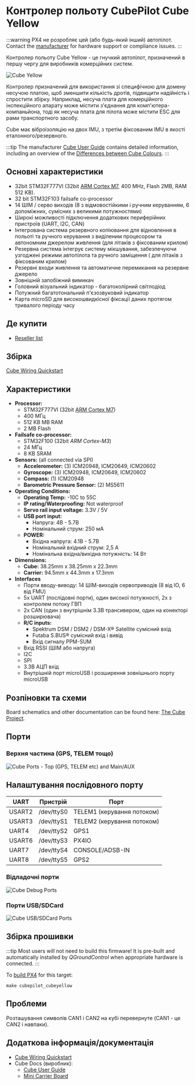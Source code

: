 # Контролер польоту CubePilot Cube Yellow

:::warning
PX4 не розробляє цей (або будь-який інший) автопілот.
Contact the [manufacturer](https://cubepilot.org/#/home) for hardware support or compliance issues.
:::

Контролер польоту Cube Yellow - це гнучкий автопілот, призначений в першу чергу для виробників комерційних систем.

![Cube Yellow](../../assets/flight_controller/cube/yellow/cube_yellow_hero.jpg)

Контролер призначений для використання зі специфічною для домену несучою платою, щоб зменшити кількість дротів, підвищити надійність і спростити збірку.
Наприклад, несуча плата для комерційного інспекційного апарату може містити з'єднання для комп'ютера-компаньйона, тоді як несуча плата для пілота може містити ESC для рами транспортного засобу.

Cube має віброізоляцію на двох IMU, з третім фіксованим IMU в якості еталонного/резервного.

:::tip
The manufacturer [Cube User Guide](https://docs.cubepilot.org/user-guides/autopilot/the-cube) contains detailed information, including an overview of the [Differences between Cube Colours](https://docs.cubepilot.org/user-guides/autopilot/the-cube/introduction/specifications).
:::

## Основні характеристики

- 32bit STM32F777VI (32bit [ARM Cortex M7](https://en.wikipedia.org/wiki/ARM_Cortex-M#Cortex-M7), 400 MHz, Flash 2MB, RAM 512 KB).
- 32 bit STM32F103 failsafe co-processor <!-- check -->
- 14 ШІМ / серво виходів (8 з відмовостійкими і ручним керуванням, 6 допоміжних, сумісних з великими потужностями)
- Широкі можливості підключення додаткових периферійних пристроїв (UART, I2C, CAN)
- Інтегрована система резервного копіювання для відновлення в польоті та ручного керування з виділеним процесором та автономним джерелом живлення (для літаків з фіксованим крилом)
- Резервна система інтегрує систему мікшування, забезпечуючи узгоджені режими автопілота та ручного заміщення ( для літаків з фіксованим крилом)
- Резервні входи живлення та автоматичне перемикання на резервне джерело
- Зовнішній запобіжний вимикач
- Головний візуальний індикатор - багатоколірний світлодіод
- Потужний багатотональний п'єзозвуковий індикатор
- Карта microSD для високошвидкісної фіксації даних протягом тривалого періоду часу

<a id="stores"></a>

## Де купити

- [Reseller list](https://www.cubepilot.com/#/reseller/list)

## Збірка

[Cube Wiring Quickstart](../assembly/quick_start_cube.md)

## Характеристики

- **Processor:**
  - STM32F777VI (32bit [ARM Cortex M7](https://en.wikipedia.org/wiki/ARM_Cortex-M#Cortex-M7))
  - 400 МГц
  - 512 KB MB RAM
  - 2 MB Flash
- **Failsafe co-processor:** <!-- inconsistent info on failsafe processor: 32 bit STM32F103 failsafe co-processor -->
  - STM32F100 (32bit _ARM Cortex-M3_)
  - 24 МГц
  - 8 KB SRAM
- **Sensors:** (all connected via SPI)
  - **Accelerometer:** (3) ICM20948, ICM20649, ICM20602
  - **Gyroscope:** (3) ICM20948, ICM20649, ICM20602
  - **Compass:** (1) ICM20948
  - **Barometric Pressure Sensor:** (2) MS5611
- **Operating Conditions:**
  - **Operating Temp:** -10C to 55C
  - **IP rating/Waterproofing:** Not waterproof
  - **Servo rail input voltage:** 3.3V / 5V
  - **USB port input:**
    - Напруга: 4В - 5.7В
    - Номінальний струм: 250 мА
  - **POWER:**
    - Вхідна напруга: 4.1В - 5.7В
    - Номінальний вхідний струм: 2,5 А
    - Номінальна вхідна/вихідна потужність: 14 Вт
- **Dimensions:**
  - **Cube:** 38.25mm x 38.25mm x 22.3mm
  - **Carrier:** 94.5mm x 44.3mm x 17.3mm
- **Interfaces**
  - Порти вводу-виводу: 14 ШІМ-виходів сервоприводів (8 від IO, 6 від FMU)
  - 5x UART (послідовні порти), один високої потужності, 2x з контролем потоку ГВП
  - 2x CAN (один з внутрішнім 3.3В трансивером, один на конекторі розширювача)
  - **R/C inputs:**
    - Spektrum DSM / DSM2 / DSM-X® Satellite сумісний вхід
    - Futaba S.BUS® сумісний вхід і вивід
    - Вхід сигналу PPM-SUM
  - Вхід RSSI (ШІМ або напруга)
  - I2C
  - SPI
  - 3.3В АЦП вхід
  - Внутрішній порт microUSB і розширення зовнішнього порту microUSB

## Розпіновки та схеми

Board schematics and other documentation can be found here: [The Cube Project](https://github.com/proficnc/The-Cube).

## Порти

### Верхня частина (GPS, TELEM тощо)

![Cube Ports - Top (GPS, TELEM etc) and Main/AUX](../../assets/flight_controller/cube/cube_ports_top_main.jpg)

## Налаштування послідовного порту

| UART   | Пристрій   | Порт                                          |
| ------ | ---------- | --------------------------------------------- |
| USART2 | /dev/ttyS0 | TELEM1 (керування потоком) |
| USART3 | /dev/ttyS1 | TELEM2 (керування потоком) |
| UART4  | /dev/ttyS2 | GPS1                                          |
| USART6 | /dev/ttyS3 | PX4IO                                         |
| UART7  | /dev/ttyS4 | CONSOLE/ADSB-IN                               |
| UART8  | /dev/ttyS5 | GPS2                                          |

<!-- Note: Got ports using https://github.com/PX4/PX4-user_guide/pull/672#issuecomment-598198434 -->

<!-- https://github.com/PX4/PX4-Autopilot/blob/main/boards/hex/cube-orange/default.px4board -->

<!-- https://github.com/PX4/PX4-Autopilot/blob/main/boards/hex/cube-orange/nuttx-config/nsh/defconfig#L194-L200 -->

### Відладочні порти

![Cube Debug Ports](../../assets/flight_controller/cube/cube_ports_debug.jpg)

### Порти USB/SDCard

![Cube USB/SDCard Ports](../../assets/flight_controller/cube/cube_ports_usb_sdcard.jpg)

## Збірка прошивки

:::tip
Most users will not need to build this firmware!
It is pre-built and automatically installed by _QGroundControl_ when appropriate hardware is connected.
:::

To [build PX4](../dev_setup/building_px4.md) for this target:

```
make cubepilot_cubeyellow
```

## Проблеми

Розташування символів CAN1 і CAN2 на кубі перевернуте (CAN1 - це CAN2 і навпаки).

## Додаткова інформація/документація

- [Cube Wiring Quickstart](../assembly/quick_start_cube.md)
- Cube Docs (виробник):
  - [Cube User Guide](https://docs.cubepilot.org/user-guides/autopilot/the-cube)
  - [Mini Carrier Board](https://docs.cubepilot.org/user-guides/carrier-boards/mini-carrier-board)
